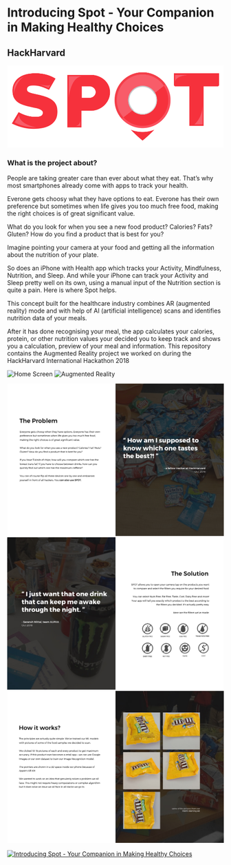 # Introducing Spot - Your Companion in Making Healthy Choices
## HackHarvard
<img src="./Assets/logo.png" alt="">
  
### What is the project about?
People are taking greater care than ever about what they eat. That’s why most smartphones already come with apps to track your health.

Everone gets choosy what they have options to eat. Everone has their own preference but sometimes when life gives you too much free food, making the right choices is of great significant value.

What do you look for when you see a new food product? Calories? Fats? Gluten? How do you find a product that is best for you?

Imagine pointing your camera at your food and getting all the information about the nutrition of your plate.

So does an iPhone with Health app which tracks your Activity, Mindfulness, Nutrition, and Sleep. And while your iPhone can track your Activity and Sleep pretty well on its own, using a manual input of the Nutrition section is quite a pain. Here is where Spot helps.

This concept built for the healthcare industry combines AR (augmented reality) mode and with help of AI (artificial intelligence) scans and identifies nutrition data of your meals.

After it has done recognising your meal, the app calculates your calories, protein, or other nutrition values your decided you to keep track and shows you a calculation, preview of your meal and information.
This repository contains the Augmented Reality project we worked on during the HackHarvard International Hackathon 2018

<img src="./Raw Assets/iPhone X_1.png" alt="Home Screen"> <img src="./Raw Assets/iPhone X_2.png" alt="Augmented Reality">

<img src="./Assets/Desktop 1.jpg" alt="">
<img src="./Assets/Desktop 2.jpg" alt="">
<img src="./Assets/Desktop 3.jpg" alt="">

[![Introducing Spot - Your Companion in Making Healthy Choices](http://img.youtube.com/vi/2_GUs7A-0Tg/0.jpg)](http://www.youtube.com/watch?v=2_GUs7A-0Tg "Introducing Spot - Your Companion in Making Healthy Choices")
